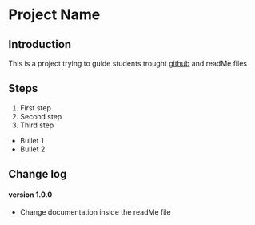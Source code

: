 # Project Name

## Introduction
This is a project trying to guide students trought [github](https://www.github.com) and readMe files

## Steps
1. First step
2. Second step
3. Third step

- Bullet 1
- Bullet 2


## Change log

#### version 1.0.0
  - Change documentation inside the readMe file

